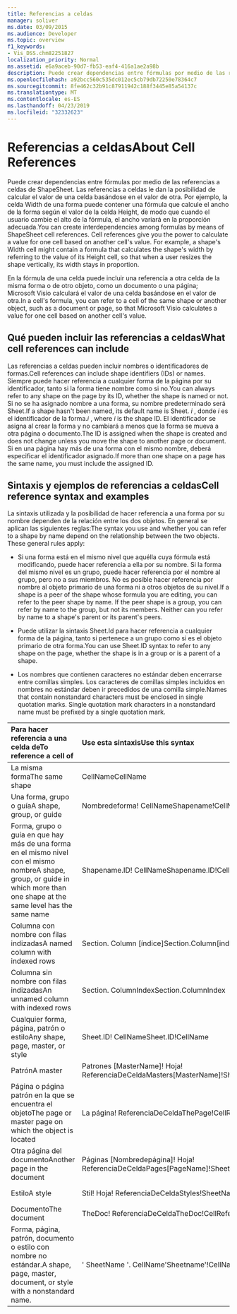 ```yaml
---
title: Referencias a celdas
manager: soliver
ms.date: 03/09/2015
ms.audience: Developer
ms.topic: overview
f1_keywords:
- Vis_DSS.chm82251827
localization_priority: Normal
ms.assetid: e6a9aceb-90d7-fb53-eaf4-416a1ae2a98b
description: Puede crear dependencias entre fórmulas por medio de las referencias a celdas de ShapeSheet. Las referencias a celdas le dan la posibilidad de calcular el valor de una celda basándose en el valor de otra. Por ejemplo, la celda Width de una forma puede contener una fórmula que calcule el ancho de la forma según el valor de la celda Height, de modo que cuando el usuario cambie el alto de la fórmula, el ancho variará en la proporción adecuada.
ms.openlocfilehash: a92bcc560c535dc012ec5cb79db72250e78364c7
ms.sourcegitcommit: 8fe462c32b91c87911942c188f3445e85a54137c
ms.translationtype: MT
ms.contentlocale: es-ES
ms.lasthandoff: 04/23/2019
ms.locfileid: "32332623"
---
```

# <a name="about-cell-references"></a><span data-ttu-id="3e1ef-105">Referencias a celdas</span><span class="sxs-lookup"><span data-stu-id="3e1ef-105">About Cell References</span></span>

<span data-ttu-id="3e1ef-p102">Puede crear dependencias entre fórmulas por medio de las referencias a celdas de ShapeSheet. Las referencias a celdas le dan la posibilidad de calcular el valor de una celda basándose en el valor de otra. Por ejemplo, la celda Width de una forma puede contener una fórmula que calcule el ancho de la forma según el valor de la celda Height, de modo que cuando el usuario cambie el alto de la fórmula, el ancho variará en la proporción adecuada.</span><span class="sxs-lookup"><span data-stu-id="3e1ef-p102">You can create interdependencies among formulas by means of ShapeSheet cell references. Cell references give you the power to calculate a value for one cell based on another cell's value. For example, a shape's Width cell might contain a formula that calculates the shape's width by referring to the value of its Height cell, so that when a user resizes the shape vertically, its width stays in proportion.</span></span>
  
<span data-ttu-id="3e1ef-109">En la fórmula de una celda puede incluir una referencia a otra celda de la misma forma o de otro objeto, como un documento o una página; Microsoft Visio calculará el valor de una celda basándose en el valor de otra.</span><span class="sxs-lookup"><span data-stu-id="3e1ef-109">In a cell's formula, you can refer to a cell of the same shape or another object, such as a document or page, so that Microsoft Visio calculates a value for one cell based on another cell's value.</span></span>
  
## <a name="what-cell-references-can-include"></a><span data-ttu-id="3e1ef-110">Qué pueden incluir las referencias a celdas</span><span class="sxs-lookup"><span data-stu-id="3e1ef-110">What cell references can include</span></span>

<span data-ttu-id="3e1ef-111">Las referencias a celdas pueden incluir nombres o identificadores de formas.</span><span class="sxs-lookup"><span data-stu-id="3e1ef-111">Cell references can include shape identifiers (IDs) or names.</span></span> <span data-ttu-id="3e1ef-112">Siempre puede hacer referencia a cualquier forma de la página por su identificador, tanto si la forma tiene nombre como si no.</span><span class="sxs-lookup"><span data-stu-id="3e1ef-112">You can always refer to any shape on the page by its ID, whether the shape is named or not.</span></span> <span data-ttu-id="3e1ef-113">Si no se ha asignado nombre a una forma, su nombre predeterminado será Sheet.</span><span class="sxs-lookup"><span data-stu-id="3e1ef-113">If a shape hasn't been named, its default name is Sheet.</span></span> <span data-ttu-id="3e1ef-114">*i* , donde *i* es el identificador de la forma.</span><span class="sxs-lookup"><span data-stu-id="3e1ef-114">*i*  , where  *i*  is the shape ID.</span></span> <span data-ttu-id="3e1ef-115">El identificador se asigna al crear la forma y no cambiará a menos que la forma se mueva a otra página o documento.</span><span class="sxs-lookup"><span data-stu-id="3e1ef-115">The ID is assigned when the shape is created and does not change unless you move the shape to another page or document.</span></span> <span data-ttu-id="3e1ef-116">Si en una página hay más de una forma con el mismo nombre, deberá especificar el identificador asignado.</span><span class="sxs-lookup"><span data-stu-id="3e1ef-116">If more than one shape on a page has the same name, you must include the assigned ID.</span></span> 
  
## <a name="cell-reference-syntax-and-examples"></a><span data-ttu-id="3e1ef-117">Sintaxis y ejemplos de referencias a celdas</span><span class="sxs-lookup"><span data-stu-id="3e1ef-117">Cell reference syntax and examples</span></span>

<span data-ttu-id="3e1ef-p104">La sintaxis utilizada y la posibilidad de hacer referencia a una forma por su nombre dependen de la relación entre los dos objetos. En general se aplican las siguientes reglas:</span><span class="sxs-lookup"><span data-stu-id="3e1ef-p104">The syntax you use and whether you can refer to a shape by name depend on the relationship between the two objects. These general rules apply:</span></span>
  
- <span data-ttu-id="3e1ef-p105">Si una forma está en el mismo nivel que aquélla cuya fórmula está modificando, puede hacer referencia a ella por su nombre. Si la forma del mismo nivel es un grupo, puede hacer referencia por el nombre al grupo, pero no a sus miembros. No es posible hacer referencia por nombre al objeto primario de una forma ni a otros objetos de su nivel.</span><span class="sxs-lookup"><span data-stu-id="3e1ef-p105">If a shape is a peer of the shape whose formula you are editing, you can refer to the peer shape by name. If the peer shape is a group, you can refer by name to the group, but not its members. Neither can you refer by name to a shape's parent or its parent's peers.</span></span>
    
- <span data-ttu-id="3e1ef-123">Puede utilizar la sintaxis Sheet.Id para hacer referencia a cualquier forma de la página, tanto si pertenece a un grupo como si es el objeto primario de otra forma.</span><span class="sxs-lookup"><span data-stu-id="3e1ef-123">You can use Sheet.ID syntax to refer to any shape on the page, whether the shape is in a group or is a parent of a shape.</span></span>
    
- <span data-ttu-id="3e1ef-p106">Los nombres que contienen caracteres no estándar deben encerrarse entre comillas simples. Los caracteres de comillas simples incluidos en nombres no estándar deben ir precedidos de una comilla simple.</span><span class="sxs-lookup"><span data-stu-id="3e1ef-p106">Names that contain nonstandard characters must be enclosed in single quotation marks. Single quotation mark characters in a nonstandard name must be prefixed by a single quotation mark.</span></span>
    
|<span data-ttu-id="3e1ef-126">**Para hacer referencia a una celda de**</span><span class="sxs-lookup"><span data-stu-id="3e1ef-126">**To reference a cell of**</span></span>|<span data-ttu-id="3e1ef-127">**Use esta sintaxis**</span><span class="sxs-lookup"><span data-stu-id="3e1ef-127">**Use this syntax**</span></span>|<span data-ttu-id="3e1ef-128">**Ejemplo**</span><span class="sxs-lookup"><span data-stu-id="3e1ef-128">**Example**</span></span>|
|:-----|:-----|:-----|
|<span data-ttu-id="3e1ef-129">La misma forma</span><span class="sxs-lookup"><span data-stu-id="3e1ef-129">The same shape</span></span>  <br/> | <span data-ttu-id="3e1ef-130">CellName</span><span class="sxs-lookup"><span data-stu-id="3e1ef-130">CellName</span></span>  <br/> | <span data-ttu-id="3e1ef-131">Width</span><span class="sxs-lookup"><span data-stu-id="3e1ef-131">Width</span></span>  <br/> |
| <span data-ttu-id="3e1ef-132">Una forma, grupo o guía</span><span class="sxs-lookup"><span data-stu-id="3e1ef-132">A shape, group, or guide</span></span>  <br/> | <span data-ttu-id="3e1ef-133">Nombredeforma! CellName</span><span class="sxs-lookup"><span data-stu-id="3e1ef-133">Shapename!CellName</span></span>  <br/> | <span data-ttu-id="3e1ef-134">&! Respecto</span><span class="sxs-lookup"><span data-stu-id="3e1ef-134">Star!Angle</span></span>  <br/> |
| <span data-ttu-id="3e1ef-135">Forma, grupo o guía en que hay más de una forma en el mismo nivel con el mismo nombre</span><span class="sxs-lookup"><span data-stu-id="3e1ef-135">A shape, group, or guide in which more than one shape at the same level has the same name</span></span>  <br/> | <span data-ttu-id="3e1ef-136">Shapename.ID! CellName</span><span class="sxs-lookup"><span data-stu-id="3e1ef-136">Shapename.ID!CellName</span></span>  <br/> | <span data-ttu-id="3e1ef-137">Executive. 2 Alto</span><span class="sxs-lookup"><span data-stu-id="3e1ef-137">Executive.2!Height</span></span>  <br/> |
| <span data-ttu-id="3e1ef-138">Columna con nombre con filas indizadas</span><span class="sxs-lookup"><span data-stu-id="3e1ef-138">A named column with indexed rows</span></span>  <br/> | <span data-ttu-id="3e1ef-139">Section. Column [índice]</span><span class="sxs-lookup"><span data-stu-id="3e1ef-139">Section.Column[index]</span></span>  <br/> | <span data-ttu-id="3e1ef-140">Char. Font [3]</span><span class="sxs-lookup"><span data-stu-id="3e1ef-140">Char.Font[3]</span></span>  <br/> |
| <span data-ttu-id="3e1ef-141">Columna sin nombre con filas indizadas</span><span class="sxs-lookup"><span data-stu-id="3e1ef-141">An unnamed column with indexed rows</span></span>  <br/> | <span data-ttu-id="3e1ef-142">Section. ColumnIndex</span><span class="sxs-lookup"><span data-stu-id="3e1ef-142">Section.ColumnIndex</span></span>  <br/> | <span data-ttu-id="3e1ef-143">Scratch. A5</span><span class="sxs-lookup"><span data-stu-id="3e1ef-143">Scratch.A5</span></span>  <br/> |
| <span data-ttu-id="3e1ef-144">Cualquier forma, página, patrón o estilo</span><span class="sxs-lookup"><span data-stu-id="3e1ef-144">Any shape, page, master, or style</span></span>  <br/> | <span data-ttu-id="3e1ef-145">Sheet.ID! CellName</span><span class="sxs-lookup"><span data-stu-id="3e1ef-145">Sheet.ID!CellName</span></span>  <br/> | <span data-ttu-id="3e1ef-146">Sheet. 8! FillForegnd</span><span class="sxs-lookup"><span data-stu-id="3e1ef-146">Sheet.8!FillForegnd</span></span>  <br/> |
| <span data-ttu-id="3e1ef-147">Patrón</span><span class="sxs-lookup"><span data-stu-id="3e1ef-147">A master</span></span>  <br/> | <span data-ttu-id="3e1ef-148">Patrones [MasterName]! Hoja! ReferenciaDeCelda</span><span class="sxs-lookup"><span data-stu-id="3e1ef-148">Masters[MasterName]!SheetName!CellReference</span></span>  <br/> | <span data-ttu-id="3e1ef-149">Patrones [engranaje] Cambio! Geometry1. x1</span><span class="sxs-lookup"><span data-stu-id="3e1ef-149">Masters[Gear]!Shaft!Geometry1.X1</span></span>  <br/> |
| <span data-ttu-id="3e1ef-150">Página o página patrón en la que se encuentra el objeto</span><span class="sxs-lookup"><span data-stu-id="3e1ef-150">The page or master page on which the object is located</span></span>  <br/> | <span data-ttu-id="3e1ef-151">La página! ReferenciaDeCelda</span><span class="sxs-lookup"><span data-stu-id="3e1ef-151">ThePage!CellReference</span></span>  <br/> | <span data-ttu-id="3e1ef-152">La página! User. Vanishing_Point</span><span class="sxs-lookup"><span data-stu-id="3e1ef-152">ThePage!User.Vanishing_Point</span></span>  <br/> |
| <span data-ttu-id="3e1ef-153">Otra página del documento</span><span class="sxs-lookup"><span data-stu-id="3e1ef-153">Another page in the document</span></span>  <br/> | <span data-ttu-id="3e1ef-154">Páginas [Nombredepágina]! Hoja! ReferenciaDeCelda</span><span class="sxs-lookup"><span data-stu-id="3e1ef-154">Pages[PageName]!SheetName!CellReference</span></span>  <br/> | <span data-ttu-id="3e1ef-155">Páginas [Page-3]! Sheet. 4! BeginX</span><span class="sxs-lookup"><span data-stu-id="3e1ef-155">Pages[Page-3]!Sheet.4!BeginX</span></span>  <br/> |
| <span data-ttu-id="3e1ef-156">Estilo</span><span class="sxs-lookup"><span data-stu-id="3e1ef-156">A style</span></span>  <br/> | <span data-ttu-id="3e1ef-157">Stil! Hoja! ReferenciaDeCelda</span><span class="sxs-lookup"><span data-stu-id="3e1ef-157">Styles!SheetName!CellReference</span></span>  <br/> | <span data-ttu-id="3e1ef-158">Stil! Directora! LineColor</span><span class="sxs-lookup"><span data-stu-id="3e1ef-158">Styles!Manager!LineColor</span></span>  <br/> |
| <span data-ttu-id="3e1ef-159">Documento</span><span class="sxs-lookup"><span data-stu-id="3e1ef-159">The document</span></span>  <br/> | <span data-ttu-id="3e1ef-160">TheDoc! ReferenciaDeCelda</span><span class="sxs-lookup"><span data-stu-id="3e1ef-160">TheDoc!CellReference</span></span>  <br/> | <span data-ttu-id="3e1ef-161">TheDoc! PreviewQuality</span><span class="sxs-lookup"><span data-stu-id="3e1ef-161">TheDoc!PreviewQuality</span></span>  <br/> |
| <span data-ttu-id="3e1ef-162">Forma, página, patrón, documento o estilo con nombre no estándar.</span><span class="sxs-lookup"><span data-stu-id="3e1ef-162">A shape, page, master, document, or style with a nonstandard name.</span></span>  <br/> | <span data-ttu-id="3e1ef-163">' SheetName '. CellName</span><span class="sxs-lookup"><span data-stu-id="3e1ef-163">'Sheetname'!CellName</span></span>  <br/> | <span data-ttu-id="3e1ef-164">' 1-D '. LineColor</span><span class="sxs-lookup"><span data-stu-id="3e1ef-164">'1-D'!LineColor</span></span>  <br/> |
   

